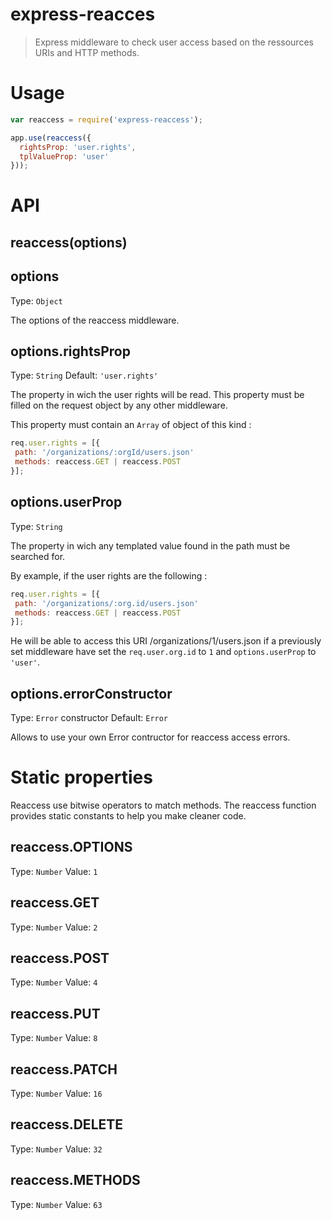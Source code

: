 # express-reacces
> Express middleware to check user access based on the ressources URIs and
 HTTP methods.

# Usage
```js
var reaccess = require('express-reaccess');

app.use(reaccess({
  rightsProp: 'user.rights',
  tplValueProp: 'user'
}));

```

# API

## reaccess(options)

## options
Type: `Object`

The options of the reaccess middleware.


## options.rightsProp
Type: `String`
Default: `'user.rights'`

The property in wich the user rights will be read. This property must be filled
on the request object by any other middleware.

This property must contain an `Array` of object of this kind :
```js
req.user.rights = [{
 path: '/organizations/:orgId/users.json'
 methods: reaccess.GET | reaccess.POST
}];
```

## options.userProp
Type: `String`

The property in wich any templated value found in the path must be searched
for.

By example, if the user rights are the following :
```js
req.user.rights = [{
 path: '/organizations/:org.id/users.json'
 methods: reaccess.GET | reaccess.POST
}];
```
He will be able to access this URI /organizations/1/users.json if a previously
set middleware have set the `req.user.org.id` to `1` and `options.userProp` to
`'user'`.


## options.errorConstructor
Type: `Error` constructor
Default: `Error`

Allows to use your own Error contructor for reaccess access errors.

# Static properties
Reaccess use bitwise operators to match methods. The reaccess function provides
 static constants to help you make cleaner code.

## reaccess.OPTIONS
Type: `Number`
Value: `1`

## reaccess.GET
Type: `Number`
Value: `2`

## reaccess.POST
Type: `Number`
Value: `4`

## reaccess.PUT
Type: `Number`
Value: `8`

## reaccess.PATCH
Type: `Number`
Value: `16`

## reaccess.DELETE
Type: `Number`
Value: `32`

## reaccess.METHODS
Type: `Number`
Value: `63`

